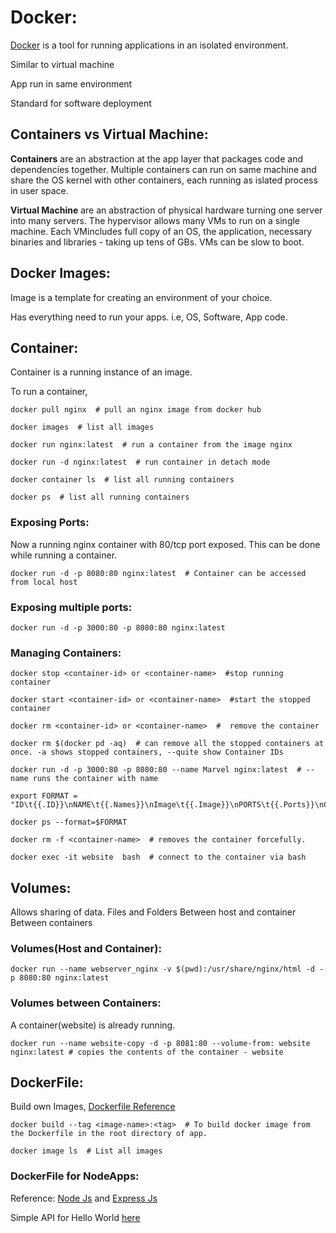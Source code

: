 # Docker:

[Docker](https://docs.docker.com/reference/) is a tool for running applications in an isolated environment.

Similar to virtual machine

App run in same environment

Standard for software deployment

## Containers vs Virtual Machine:

**Containers** are an abstraction at the app layer that packages code and dependencies together. Multiple containers can run on same machine and share the OS kernel with other containers, each running as islated process in user space.

**Virtual Machine** are an abstraction of physical hardware turning one server into many servers. The hypervisor allows many VMs to run on a single machine. Each VMincludes full copy of an OS, the application, necessary binaries and libraries - taking up tens of GBs. VMs can be slow to boot.

## Docker Images:

Image is a template for creating an environment of your choice.

Has everything need to run your apps. i.e, OS, Software, App code.

## Container:

Container is a running instance of an image.

To run a container,

    docker pull nginx  # pull an nginx image from docker hub

    docker images  # list all images

    docker run nginx:latest  # run a container from the image nginx

    docker run -d nginx:latest  # run container in detach mode

    docker container ls  # list all running containers

    docker ps  # list all running containers

### Exposing Ports:

Now a running nginx container with 80/tcp port exposed. This can be done while running a container.

    docker run -d -p 8080:80 nginx:latest  # Container can be accessed from local host

### Exposing multiple ports:

    docker run -d -p 3000:80 -p 8080:80 nginx:latest

### Managing Containers:

    docker stop <container-id> or <container-name>  #stop running container

    docker start <container-id> or <container-name>  #start the stopped container

    docker rm <container-id> or <container-name>  #  remove the container

    docker rm $(docker pd -aq)  # can remove all the stopped containers at once. -a shows stopped containers, --quite show Container IDs

    docker run -d -p 3000:80 -p 8080:80 --name Marvel nginx:latest  # --name runs the container with name

    export FORMAT = "ID\t{{.ID}}\nNAME\t{{.Names}}\nImage\t{{.Image}}\nPORTS\t{{.Ports}}\nCOMMAND\t{{.Command}}\nCREATED\t{{.CreatedAt}}\nSTATUS\t{{.Status}}\n"

    docker ps --format=$FORMAT

    docker rm -f <container-name>  # removes the container forcefully.

    docker exec -it website  bash  # connect to the container via bash

## Volumes:

Allows sharing of data. Files and Folders
Between host and container
Between containers

### Volumes(Host and Container):

    docker run --name webserver_nginx -v $(pwd):/usr/share/nginx/html -d -p 8080:80 nginx:latest

### Volumes between Containers:

A container(website) is already running.

    docker run --name website-copy -d -p 8081:80 --volume-from: website nginx:latest # copies the contents of the container - website

## DockerFile:

Build own Images, [Dockerfile Reference](https://docs.docker.com/engine/reference/builder/)

    docker build --tag <image-name>:<tag>  # To build docker image from the Dockerfile in the root directory of app.

    docker image ls  # List all images

### DockerFile for NodeApps:

Reference: [Node Js](https://nodejs.org/en/download/current) and [Express Js](https://expressjs.com/en/starter/installing.html)

Simple API for Hello World [here](https://expressjs.com/en/starter/hello-world.html)

